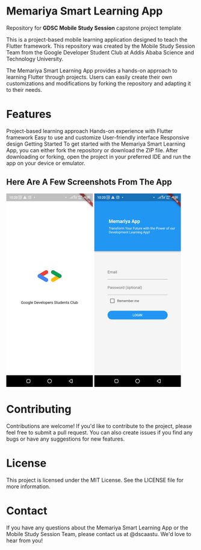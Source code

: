 # Memariya Smart Learning App

  

Repository for **GDSC Mobile Study Session** capstone project template

This is a project-based mobile learning application designed to teach the Flutter framework. This repository was created by the Mobile Study Session Team from the Google Developer Student Club at Addis Ababa Science and Technology University.

The Memariya Smart Learning App provides a hands-on approach to learning Flutter through projects. Users can easily create their own customizations and modifications by forking the repository and adapting it to their needs.

# Features
Project-based learning approach
Hands-on experience with Flutter framework
Easy to use and customize
User-friendly interface
Responsive design
Getting Started
To get started with the Memariya Smart Learning App, you can either fork the repository or download the ZIP file. After downloading or forking, open the project in your preferred IDE and run the app on your device or emulator.

## Here Are A Few Screenshots From The App

<img src="./screenshots/photo_2023-04-13_22-24-11.jpg" width="230">
<img src="./screenshots/photo_2023-04-13_22-24-12.jpg" width="230">


# Contributing
Contributions are welcome! If you'd like to contribute to the project, please feel free to submit a pull request. You can also create issues if you find any bugs or have any suggestions for new features.

# License
This project is licensed under the MIT License. See the LICENSE file for more information.

# Contact
If you have any questions about the Memariya Smart Learning App or the Mobile Study Session Team, please contact us at @dscaastu. We'd love to hear from you!
